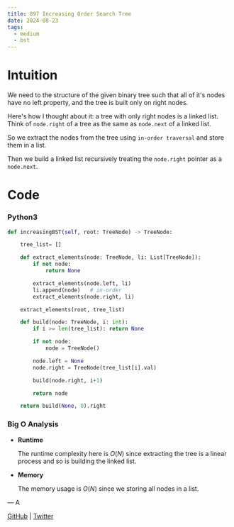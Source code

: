```yaml
---
title: 897 Increasing Order Search Tree
date: 2024-08-23
tags:
  - medium
  - bst
---
```


# Intuition

We need to the structure of the given binary tree such that all of it's nodes have no left property, and the tree is built only on right nodes.

Here's how I thought about it: a tree with only right nodes is a linked list. Think of `node.right` of a tree as the same as `node.next` of a linked list.

So we extract the nodes from the tree using `in-order traversal` and store them in a list.

Then we build a linked list recursively treating the `node.right` pointer as a `node.next`.

# Code

### Python3

```python
def increasingBST(self, root: TreeNode) -> TreeNode:

    tree_list= []

    def extract_elements(node: TreeNode, li: List[TreeNode]):
        if not node:
            return None

        extract_elements(node.left, li)
        li.append(node)   # in-order
        extract_elements(node.right, li)

    extract_elements(root, tree_list)

    def build(node: TreeNode, i: int):
        if i >= len(tree_list): return None

        if not node:
            node = TreeNode()

        node.left = None
        node.right = TreeNode(tree_list[i].val)

        build(node.right, i+1)

        return node

    return build(None, 0).right
```

### Big O Analysis

- **Runtime**

  The runtime complexity here is $O(N)$ since extracting the tree is a linear process and so is building the linked list.

- **Memory**

  The memory usage is $O(N)$ since we storing all nodes in a list.

— A

[GitHub](https://github.com/athkdev) | [Twitter](https://twitter.com/athkdev)
